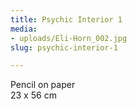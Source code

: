 ```yaml
---
title: Psychic Interior 1
media:
- uploads/Eli-Horn_002.jpg
slug: psychic-interior-1

---
```

Pencil on paper  
23 x 56 cm